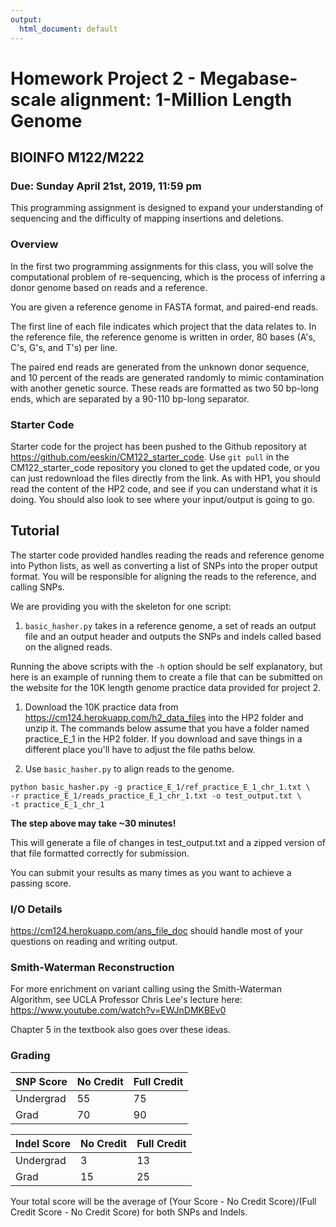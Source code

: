 ```yaml
---
output:
  html_document: default
---
```


# Homework Project 2 - Megabase-scale alignment: 1-Million Length Genome

## BIOINFO M122/M222

### Due: Sunday April 21st, 2019, 11:59 pm

This programming assignment is designed to expand your understanding of sequencing and the difficulty of mapping insertions and deletions.

### Overview
In the first two programming assignments for this class, you will solve the computational problem of re-sequencing, which is the process of inferring a donor genome based on reads and a reference. 

You are given a reference genome in FASTA format, and paired-end reads.

The first line of each file indicates which project that the data relates to. In the reference file, the reference genome is written in order, 80 bases (A's, C's, G's, and T's) per line.

The paired end reads are generated from the unknown donor sequence, and 10 percent of the reads are generated randomly to mimic contamination with another genetic source. These reads are formatted as two 50 bp-long ends, which are separated by a 90-110 bp-long separator. 

### Starter Code

Starter code for the project has been pushed to the Github repository at https://github.com/eeskin/CM122_starter_code. Use `git pull` in the CM122_starter_code repository you cloned to get the updated code, or you can just redownload the files directly from the link. As with HP1, you should read the content of the HP2 code, and see if you can understand what it is doing. You should also look to see where your input/output is going to go. 

## Tutorial

The starter code provided handles reading the reads and reference genome into Python lists, as well as converting a list of SNPs into the proper output format. You will be responsible for aligning the reads to the reference, and calling SNPs.

We are providing you with the skeleton for one script:
1. `basic_hasher.py` takes in a reference genome, a set of reads an output file and an output header and outputs the SNPs and indels called based on the aligned reads.

Running the above scripts with the `-h` option should be self explanatory, but here is an example of running them to create a file that can be submitted on the website for the 10K length genome practice data provided for project 2.

1. Download the 10K practice data from https://cm124.herokuapp.com/h2_data_files into the HP2 folder and unzip it. The commands below assume that you have a folder named practice_E_1 in the HP2 folder. If you download and save things in a different place you'll have to adjust the file paths below.

2. Use `basic_hasher.py` to align reads to the genome.

```
python basic_hasher.py -g practice_E_1/ref_practice_E_1_chr_1.txt \
-r practice_E_1/reads_practice_E_1_chr_1.txt -o test_output.txt \
-t practice_E_1_chr_1
```

**The step above may take ~30 minutes!**

This will generate a file of changes in test_output.txt and a zipped version of that file formatted correctly for submission.

You can submit your results as many times as you want to achieve a passing score.

### I/O Details
https://cm124.herokuapp.com/ans_file_doc should handle most of your questions on reading and writing output.

### Smith-Waterman Reconstruction

For more enrichment on variant calling using the Smith-Waterman Algorithm, see UCLA Professor Chris Lee's lecture here: https://www.youtube.com/watch?v=EWJnDMKBEv0

Chapter 5 in the textbook also goes over these ideas.

### Grading

| SNP Score | No Credit | Full Credit |
|-----------|-----------|-------------|
| Undergrad | 55        | 75          |
| Grad      | 70        | 90          |

| Indel Score | No Credit | Full Credit |
|-------------|-----------|-------------|
| Undergrad   | 3         | 13          |
| Grad        | 15        | 25          |

Your total score will be the average of (Your Score - No Credit Score)/(Full Credit Score - No Credit Score) for both SNPs and Indels.
